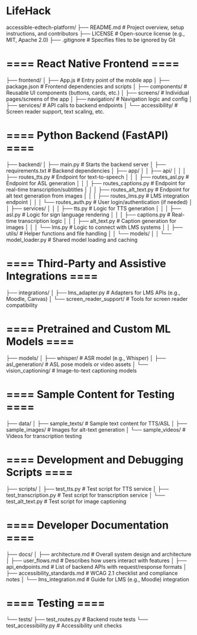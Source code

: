 # LifeHack

accessible-edtech-platform/
├── README.md                         # Project overview, setup instructions, and contributors
├── LICENSE                           # Open-source license (e.g., MIT, Apache 2.0)
├── .gitignore                        # Specifies files to be ignored by Git

# ==== React Native Frontend ====
├── frontend/
│   ├── App.js                        # Entry point of the mobile app
│   ├── package.json                  # Frontend dependencies and scripts
│   ├── components/                   # Reusable UI components (buttons, cards, etc.)
│   ├── screens/                      # Individual pages/screens of the app
│   ├── navigation/                   # Navigation logic and config
│   ├── services/                     # API calls to backend endpoints
│   └── accessibility/                # Screen reader support, text scaling, etc.

# ==== Python Backend (FastAPI) ====
├── backend/
│   ├── main.py                       # Starts the backend server
│   ├── requirements.txt              # Backend dependencies
│   ├── app/
│   │   ├── api/
│   │   │   ├── routes_tts.py         # Endpoint for text-to-speech
│   │   │   ├── routes_asl.py         # Endpoint for ASL generation
│   │   │   ├── routes_captions.py    # Endpoint for real-time transcription/subtitles
│   │   │   ├── routes_alt_text.py    # Endpoint for alt text generation from images
│   │   │   ├── routes_lms.py         # LMS integration endpoint
│   │   │   └── routes_auth.py        # User login/authentication (if needed)
│   │   ├── services/
│   │   │   ├── tts.py                # Logic for TTS generation
│   │   │   ├── asl.py                # Logic for sign language rendering
│   │   │   ├── captions.py           # Real-time transcription logic
│   │   │   ├── alt_text.py           # Caption generation for images
│   │   │   └── lms.py                # Logic to connect with LMS systems
│   │   ├── utils/                    # Helper functions and file handling
│   │   └── models/
│   │       └── model_loader.py       # Shared model loading and caching

# ==== Third-Party and Assistive Integrations ====
├── integrations/
│   ├── lms_adapter.py                # Adapters for LMS APIs (e.g., Moodle, Canvas)
│   └── screen_reader_support/        # Tools for screen reader compatibility

# ==== Pretrained and Custom ML Models ====
├── models/
│   ├── whisper/                      # ASR model (e.g., Whisper)
│   ├── asl_generation/               # ASL pose models or video assets
│   └── vision_captioning/           # Image-to-text captioning models

# ==== Sample Content for Testing ====
├── data/
│   ├── sample_texts/                 # Sample text content for TTS/ASL
│   ├── sample_images/                # Images for alt-text generation
│   └── sample_videos/                # Videos for transcription testing

# ==== Development and Debugging Scripts ====
├── scripts/
│   ├── test_tts.py                   # Test script for TTS service
│   ├── test_transcription.py         # Test script for transcription service
│   └── test_alt_text.py              # Test script for image captioning

# ==== Developer Documentation ====
├── docs/
│   ├── architecture.md               # Overall system design and architecture
│   ├── user_flows.md                 # Describes how users interact with features
│   ├── api_endpoints.md              # List of backend APIs with request/response formats
│   ├── accessibility_standards.md   # WCAG 2.1 checklist and compliance notes
│   └── lms_integration.md            # Guide for LMS (e.g., Moodle) integration

# ==== Testing ====
└── tests/
    ├── test_routes.py                # Backend route tests
    └── test_accessibility.py         # Accessibility unit checks
